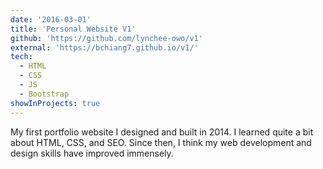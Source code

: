 ```yaml
---
date: '2016-03-01'
title: 'Personal Website V1'
github: 'https://github.com/lynchee-owo/v1'
external: 'https://bchiang7.github.io/v1/'
tech:
  - HTML
  - CSS
  - JS
  - Bootstrap
showInProjects: true
---
```


My first portfolio website I designed and built in 2014. I learned quite a bit about HTML, CSS, and SEO. Since then, I think my web development and design skills have improved immensely.
